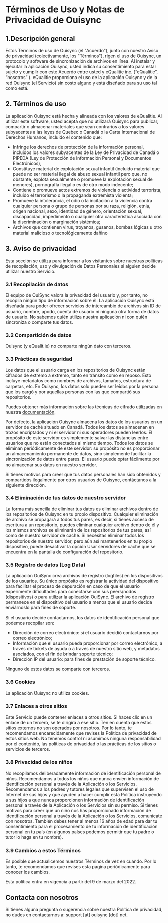 # Términos de Uso y Notas de Privacidad de Ouisync

## 1.Descripción general
Estos Términos de uso de Ouisync (el "Acuerdo"), junto con nuestro Aviso de
privacidad (colectivamente, los "Términos"), rigen el uso de Ouisync, un
protocolo y software de sincronización de archivos en línea. Al instalar y
ejecutar la aplicación Ouisync, usted indica su consentimiento para estar sujeto
y cumplir con este Acuerdo entre usted y eQualitie inc. (“eQualitie”, “nosotros”
). eQualitie proporciona el uso de la aplicación Ouisync y de la red Ouisync (el
Servicio) sin costo alguno y está diseñado para su uso tal como está.

## 2. Términos de uso
La aplicación Ouisync está hecha y alineada con los valores de eQualitie. Al
utilizar este software, usted acepta que no utilizará Ouisync para publicar,
compartir o almacenar materiales que sean contrarios a los valores subyacentes a
las leyes de Quebec o Canadá o la Carta Internacional de Derechos Humanos,
incluido el contenido que:
* Infringe los derechos de protección de la información personal, incluidos los
  valores subyacentes de la Ley de Privacidad de Canadá o PIPEDA (Ley de
  Protección de Información Personal y Documentos Electrónicos),
* Constituye material de explotación sexual infantil (incluido material que
  puede no ser material ilegal de abuso sexual infantil pero que, no obstante,
  explota sexualmente o promueve la explotación sexual de menores), pornografía
  ilegal o es de otro modo indecente;
* Contiene o promueve actos extremos de violencia o actividad terrorista,
  incluido el terrorismo o la propaganda extremista violenta;
* Promueve la intolerancia, el odio o la incitación a la violencia contra
  cualquier persona o grupo de personas por su raza, religión, etnia, origen
  nacional, sexo, identidad de género, orientación sexual, discapacidad,
  impedimento o cualquier otra característica asociada con la discriminación o
  marginación sistémica;
* Archivos que contienen virus, troyanos, gusanos, bombas lógicas u otro
  material malicioso o tecnológicamente dañino

## 3. Aviso de privacidad

Esta sección se utiliza para informar a los visitantes sobre nuestras políticas
de recopilación, uso y divulgación de Datos Personales si alguien decide
utilizar nuestro Servicio.
### 3.1 Recopilación de datos
El equipo de OuiSync valora la privacidad del usuario y, por tanto, no recopila
ningún tipo de información sobre él. La aplicación Ouisync está diseñada para
poder ofrecer servicios de intercambio de archivos sin ID de usuario, nombre,
apodo, cuenta de usuario ni ninguna otra forma de datos de usuario. No sabemos
quién utiliza nuestra aplicación ni con quién sincroniza o comparte tus datos.

### 3.2 Compartición de datos
Ouisync (y eQualit.ie) no comparte ningún dato con terceros.

### 3.3 Prácticas de seguridad
Los datos que el usuario carga en los repositorios de Ouisync están cifrados de
extremo a extremo, tanto en tránsito como en reposo. Esto incluye metadatos como
nombres de archivos, tamaños, estructura de carpetas, etc. En Ouisync, los datos
solo pueden ser leídos por la persona que los cargó y por aquellas personas con
las que compartió sus repositorios.

Puedes obtener más información sobre las técnicas de cifrado utilizadas en
nuestra
[documentación](https://github.com/equalitie/ouisync/blob/master/doc/paper.md).

Por defecto, la aplicación Ouisync almacena los datos de los usuarios en un
servidor de caché situado en Canadá. Todos los datos se almacenan en trozos
encriptados y ni el servidor ni sus operadores pueden leerlos. El propósito de
este servidor es simplemente salvar las distancias entre usuarios que no están
conectados al mismo tiempo. Todos los datos se eliminan periódicamente de este
servidor: su propósito no es proporcionar un almacenamiento permanente de datos,
sino simplemente facilitar la sincronización de datos entre pares. El usuario
puede optar fácilmente por no almacenar sus datos en nuestro servidor.

Si tienes motivos para creer que tus datos personales han sido obtenidos y
compartidos ilegalmente por otros usuarios de Ouisync, contáctanos a la
siguiente dirección.

### 3.4 Eliminación de tus datos de nuestro servidor
La forma más sencilla de eliminar tus datos es eliminar archivos dentro de los
repositorios de Ouisync en tu propio dispositivo. Cualquier eliminación de
archivo se propagará a todos tus pares, es decir, si tienes acceso de escritura
a un repositorio, puedes eliminar cualquier archivo dentro de él y los mismos
archivos se eliminarán de los repositorios de tus pares, así como de nuestro
servidor de caché. Si necesitas eliminar todos los repositorios de nuestro
servidor, pero aún así mantenerlos en tu propio dispositivo, puede desactivar la
opción Usar servidores de caché que se encuentra en la pantalla de configuración
del repositorio.

### 3.5 Registro de datos (Log Data)
La aplicación OuiSync crea archivos de registro (logfiles) en los dispositivos
de los usuarios. Su único propósito es registrar la actividad del dispositivo
para facilitar el proceso de depuración en caso de que el usuario experimente
dificultades para conectarse con sus peers/nodos (dispositivos) o para utilizar
la aplicación OuiSync. El archivo de registro permanece en el dispositivo del
usuario a menos que el usuario decida enviárnoslo para fines de soporte.

Si el usuario decide contactarnos, los datos de identificación personal que
podemos recopilar son:
* Dirección de correo electrónico: si el usuario decidió contactarnos por correo
  electrónico;
* Información que el usuario pueda proporcionar por correo electrónico, a través
  de tickets de ayuda o a través de nuestro sitio web, y metadatos asociados,
  con el fin de brindar soporte técnico;
* Dirección IP del usuario: para fines de prestación de soporte técnico.

Ninguno de estos datos se comparte con terceros.

### 3.6 Cookies
La aplicación Ouisync no utiliza cookies.

### 3.7 Enlaces a otros sitios
Este Servicio puede contener enlaces a otros sitios. Si haces clic en un enlace
de un tercero, se te dirigirá a ese sitio. Ten en cuenta que estos sitios
externos no son operados por nosotros. Por lo tanto, te recomendamos
encarecidamente que revises la Política de privacidad de estos sitios web. No
tenemos control ni asumimos ninguna responsabilidad por el contenido, las
políticas de privacidad o las prácticas de los sitios o servicios de terceros.

### 3.8 Privacidad de los niños
No recopilamos deliberadamente información de identificación personal de niños.
Recomendamos a todos los niños que nunca envíen información de identificación
personal a través de la Aplicación o los Servicios. Recomendamos a los padres y
tutores legales que supervisen el uso de Internet de sus hijos y que ayuden a
hacer cumplir esta Política instruyendo a sus hijos a que nunca proporcionen
información de identificación personal a través de la Aplicación o los Servicios
sin su permiso. Si tienes motivos para creer que un niño nos has proporcionado
información de identificación personal a través de la Aplicación o los
Servicios, comunícate con nosotros. También debes tener al menos 16 años de edad
para dar tu consentimiento para el procesamiento de tu información de
identificación personal en tu país (en algunos países podemos permitir que tu
padre o tutor lo haga en tu nombre).

### 3.9 Cambios a estos Términos
Es posible que actualicemos nuestros Términos de vez en cuando. Por lo tanto, te
recomendamos que revises esta página periódicamente para conocer los cambios.

Esta política entra en vigencia a partir del 9 de marzo del 2022.

## Contacta con nosotros
Si tienes alguna pregunta o sugerencia sobre nuestra Política de privacidad, no
dudes en contactarnos a: support [at] ouisync [dot] net.
